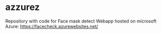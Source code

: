 # azzurez

Repository with code for Face mask detect Webapp hosted on microsoft Azure: https://facecheck.azurewebsites.net/
